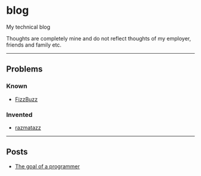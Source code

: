 # blog 

My technical blog

Thoughts are completely mine and do not reflect thoughts of my employer, friends and family etc.

----

## Problems

### Known

- [FizzBuzz](https://m1yh3m.github.io/blog/fizzbuzz/)

### Invented

- [razmatazz](https://m1yh3m.github.io/blog/razmatazz/)

----

## Posts

- [The goal of a programmer](https://m1yh3m.github.io/blog/posts/the-goal-of-a-programmer/)

